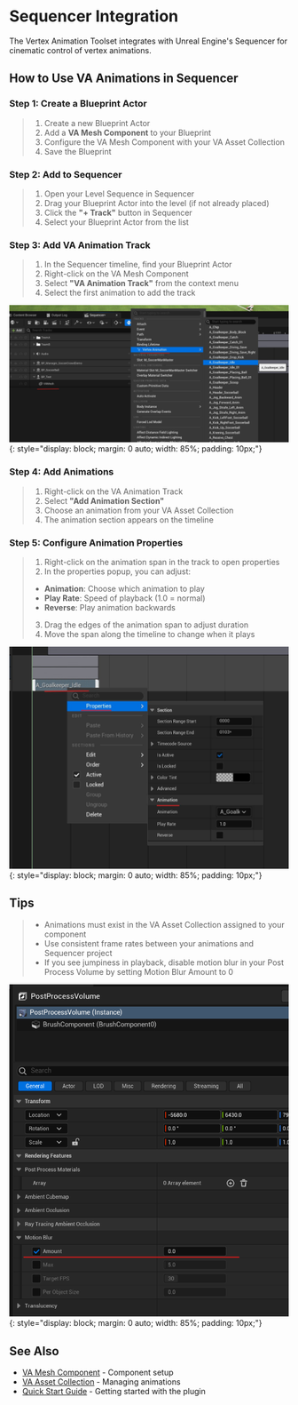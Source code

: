 # Sequencer Integration

The Vertex Animation Toolset integrates with Unreal Engine's Sequencer for cinematic control of vertex animations.

## How to Use VA Animations in Sequencer

### **Step 1: Create a Blueprint Actor**
> 1. Create a new Blueprint Actor
> 2. Add a **VA Mesh Component** to your Blueprint
> 3. Configure the VA Mesh Component with your VA Asset Collection
> 4. Save the Blueprint

### **Step 2: Add to Sequencer**
> 1. Open your Level Sequence in Sequencer
> 2. Drag your Blueprint Actor into the level (if not already placed)
> 3. Click the **"+ Track"** button in Sequencer
> 4. Select your Blueprint Actor from the list

### **Step 3: Add VA Animation Track**
> 1. In the Sequencer timeline, find your Blueprint Actor
> 2. Right-click on the VA Mesh Component
> 3. Select **"VA Animation Track"** from the context menu
> 4. Select the first animation to add the track

![Adding VA Animation Track](assets/sequencer_add_track.jpg){: style="display: block; margin: 0 auto; width: 85%; padding: 10px;"}

### **Step 4: Add Animations**
> 1. Right-click on the VA Animation Track
> 2. Select **"Add Animation Section"**
> 3. Choose an animation from your VA Asset Collection
> 4. The animation section appears on the timeline

### **Step 5: Configure Animation Properties**
> 1. Right-click on the animation span in the track to open properties
> 2. In the properties popup, you can adjust:
   > - **Animation**: Choose which animation to play
   > - **Play Rate**: Speed of playback (1.0 = normal)
   > - **Reverse**: Play animation backwards
> 3. Drag the edges of the animation span to adjust duration
> 4. Move the span along the timeline to change when it plays

![Animation Properties](assets/sequencer_edit_props.jpg){: style="display: block; margin: 0 auto; width: 85%; padding: 10px;"}

## Tips

> - Animations must exist in the VA Asset Collection assigned to your component
> - Use consistent frame rates between your animations and Sequencer project
> - If you see jumpiness in playback, disable motion blur in your Post Process Volume by setting Motion Blur Amount to 0

![Disable Motion Blur](assets/motion_blur_zero.png){: style="display: block; margin: 0 auto; width: 85%; padding: 10px;"}

## See Also

- [VA Mesh Component](vertex-anim-mesh-component.md) - Component setup
- [VA Asset Collection](va-asset-collection.md) - Managing animations
- [Quick Start Guide](quick-start.md) - Getting started with the plugin
